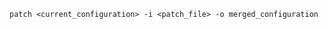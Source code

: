 <!-- usedin: [ _includes/_inlines/StackManagement/common/custom-config/custom-config_note-v1.md] -->

```
patch <current_configuration> -i <patch_file> -o merged_configuration
```
